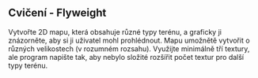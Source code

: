 ## Cvičení - Flyweight

Vytvořte 2D mapu, která obsahuje různé typy terénu, a graficky ji znázorněte, aby si ji uživatel mohl prohlédnout. Mapu umožnětě vytvořit o různých velikostech (v rozumném rozsahu). Využijte minimálně tří textury, ale program napište tak, aby nebylo složité rozšířit počet textur pro další typy terénu.